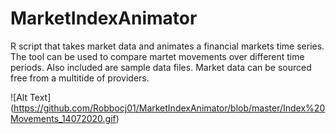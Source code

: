 # MarketIndexAnimator
R script that takes market data and animates a financial markets time series. The tool can be used to compare martet movements over different time periods.
Also included are sample data files. Market data can be sourced free from a multitide of providers. 

![Alt Text] (https://github.com/Robbocj01/MarketIndexAnimator/blob/master/Index%20Movements_14072020.gif)
